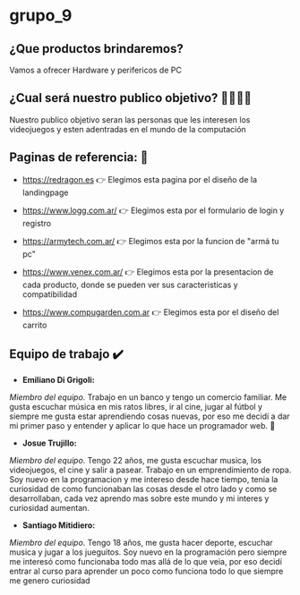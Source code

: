 # grupo_9

## ¿Que productos brindaremos?

Vamos a ofrecer Hardware y perifericos de PC

## ¿Cual será nuestro publico objetivo? :family_man_man_boy_boy:

Nuestro publico objetivo seran las personas que les interesen los videojuegos y esten adentradas en el mundo de la computación

## Paginas de referencia:       :mag_right:

* https://redragon.es 👉 Elegimos esta pagina por el diseño de la landingpage

* https://www.logg.com.ar/ 👉 Elegimos esta por el formulario de login y registro

* https://armytech.com.ar/ 👉 Elegimos esta por la funcion de "armá tu pc"

* https://www.venex.com.ar/ 👉 Elegimos esta por la presentacion de cada producto, donde se pueden ver sus caracteristicas y compatibilidad

* https://www.compugarden.com.ar 👉 Elegimos esta por el diseño del carrito

## Equipo de trabajo :heavy_check_mark:

- **Emiliano Di Grigoli:** 

*Miembro del equipo*. Trabajo en un banco y tengo un comercio familiar. Me gusta escuchar música en mis ratos libres, ir al cine, jugar al fútbol y siempre me gusta estar aprendiendo cosas nuevas, por eso me decidí a dar mi primer paso y entender y aplicar lo que hace un programador web. :call_me_hand:

- **Josue Trujillo:** 

*Miembro del equipo*. Tengo 22 años, me gusta escuchar musica, los videojuegos, el cine y salir a pasear. Trabajo en un emprendimiento de ropa. Soy nuevo en la programacion y me intereso desde hace tiempo, tenia la curiosidad de como funcionaban las cosas desde el otro lado y como se desarrollaban, cada vez aprendo mas sobre este mundo y mi interes y curiosidad aumentan.

- **Santiago Mitidiero:** 

*Miembro del equipo*. Tengo 18 años, me gusta hacer deporte, escuchar musica y jugar a los jueguitos. Soy nuevo en la programación pero siempre me interesó como funcionaba todo mas allá de lo que veia, por eso decidí entrar al curso para aprender un poco como funciona todo lo que siempre me genero curiosidad
